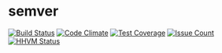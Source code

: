 # semver

[![Build Status](https://travis-ci.org/REZ1DENT3/semver.svg?branch=master)](https://travis-ci.org/REZ1DENT3/semver)
[![Code Climate](https://codeclimate.com/github/REZ1DENT3/semver/badges/gpa.svg)](https://codeclimate.com/github/REZ1DENT3/semver)
[![Test Coverage](https://codeclimate.com/github/REZ1DENT3/semver/badges/coverage.svg)](https://codeclimate.com/github/REZ1DENT3/semver/coverage)
[![Issue Count](https://codeclimate.com/github/REZ1DENT3/semver/badges/issue_count.svg)](https://codeclimate.com/github/REZ1DENT3/semver)
[![HHVM Status](http://hhvm.h4cc.de/badge/deimos/semver.svg)](http://hhvm.h4cc.de/package/deimos/semver)
